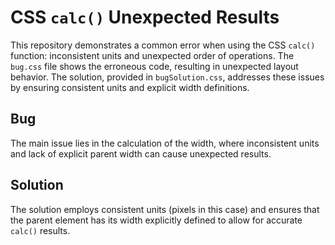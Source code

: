 # CSS `calc()` Unexpected Results

This repository demonstrates a common error when using the CSS `calc()` function: inconsistent units and unexpected order of operations. The `bug.css` file shows the erroneous code, resulting in unexpected layout behavior.  The solution, provided in `bugSolution.css`, addresses these issues by ensuring consistent units and explicit width definitions.

## Bug
The main issue lies in the calculation of the width, where inconsistent units and lack of explicit parent width can cause unexpected results. 

## Solution
The solution employs consistent units (pixels in this case) and ensures that the parent element has its width explicitly defined to allow for accurate `calc()` results.